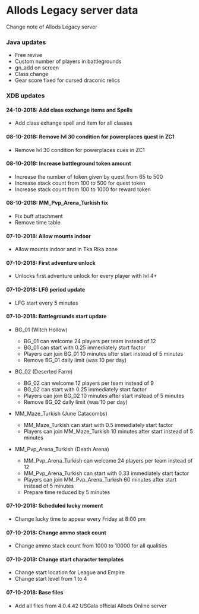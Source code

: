 # Allods Legacy server data

Change note of Allods Legacy server

### Java updates
+ Free revive
+ Custom number of players in battlegrounds
+ gn_add on screen
+ Class change
+ Gear score fixed for cursed draconic relics

### XDB updates

#### 24-10-2018: Add class exchange items and Spells
+ Add class exhange spell and item for all classes

#### 08-10-2018: Remove lvl 30 condition for powerplaces quest in ZC1
+ Remove lvl 30 condition for powerplaces cues in ZC1

#### 08-10-2018: Increase battleground token amount
+ Increase the number of token given by quest from 65 to 500
+ Increase stack count from 100 to 500 for quest token
+ Increase stack count from 100 to 1000 for reward token

#### 08-10-2018: MM_Pvp_Arena_Turkish fix
+ Fix buff attachment
+ Remove time table

#### 07-10-2018: Allow mounts indoor
+ Allow mounts indoor and in Tka Rika zone

#### 07-10-2018: First adventure unlock
+ Unlocks first adventure unlock for every player with lvl 4+

#### 07-10-2018: LFG period update
+ LFG start every 5 minutes

#### 07-10-2018: Battlegrounds start update
+ BG_01 (Witch Hollow)
  + BG_01 can welcome 24 players per team instead of 12
  + BG_01 can start with 0.25 immediately start factor
  + Players can join BG_01 10 minutes after start instead of 5 minutes
  + Remove BG_01 daily limit (was 10 per day)

+ BG_02 (Deserted Farm)
  + BG_02 can welcome 12 players per team instead of 9
  + BG_02 can start with 0.25 immediately start factor
  + Players can join BG_02 10 minutes after start instead of 5 minutes
  + Remove BG_02 daily limit (was 10 per day)

+ MM_Maze_Turkish (June Catacombs)
  + MM_Maze_Turkish can start with 0.5 immediately start factor
  + Players can join MM_Maze_Turkish 10 minutes after start instead of 5 minutes

+ MM_Pvp_Arena_Turkish (Death Arena)
  + MM_Pvp_Arena_Turkish can welcome 24 players per team instead of 12
  + MM_Pvp_Arena_Turkish can start with 0.33 immediately start factor
  + Players can join MM_Pvp_Arena_Turkish 60 minutes after start instead of 5 minutes
  + Prepare time reduced by 5 minutes

#### 07-10-2018: Scheduled lucky moment
+ Change lucky time to appear every Friday at 8:00 pm

#### 07-10-2018: Change ammo stack count
+ Change ammo stack count from 1000 to 10000 for all qualities

#### 07-10-2018: Change start character templates
+ Change start location for League and Empire
+ Change start level from 1 to 4

#### 07-10-2018: Base files
+ Add all files from 4.0.4.42 USGala official Allods Online server
